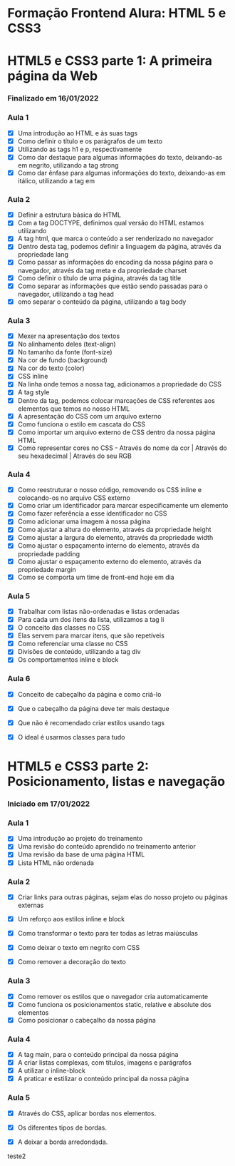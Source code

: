 # Formação Frontend Alura: HTML 5 e CSS3

# HTML5 e CSS3 parte 1: A primeira página da Web

### Finalizado em 16/01/2022

### Aula 1 
- [x] Uma introdução ao HTML e às suas tags
- [x] Como definir o título e os parágrafos de um texto
- [x] Utilizando as tags h1 e p, respectivamente
- [x] Como dar destaque para algumas informações do texto, deixando-as em negrito, utilizando a tag strong
- [x] Como dar ênfase para algumas informações do texto, deixando-as em itálico, utilizando a tag em

### Aula 2
- [x] Definir a estrutura básica do HTML
- [x] Com a tag DOCTYPE, definimos qual versão do HTML estamos utilizando
- [x] A tag html, que marca o conteúdo a ser renderizado no navegador
- [x] Dentro desta tag, podemos definir a linguagem da página, através da propriedade lang
- [x] Como passar as informações do encoding da nossa página para o navegador, através da tag meta e da propriedade charset
- [x] Como definir o título de uma página, através da tag title
- [x] Como separar as informações que estão sendo passadas para o navegador, utilizando a tag head
- [x] omo separar o conteúdo da página, utilizando a tag body

### Aula 3
- [x] Mexer na apresentação dos textos
- [x] No alinhamento deles (text-align)
- [x] No tamanho da fonte (font-size)
- [x] Na cor de fundo (background)
- [x] Na cor do texto (color)
- [x] CSS inline
- [x] Na linha onde temos a nossa tag, adicionamos a propriedade do CSS
- [x] A tag style
- [x] Dentro da tag, podemos colocar marcações de CSS referentes aos elementos que temos no nosso HTML
- [x] A apresentação do CSS com um arquivo externo
- [x] Como funciona o estilo em cascata do CSS
- [x] Como importar um arquivo externo de CSS dentro da nossa página HTML
- [x] Como representar cores no CSS - Através do nome da cor | Através do seu hexadecimal | Através do seu RGB

### Aula 4
- [x] Como reestruturar o nosso código, removendo os CSS inline e colocando-os no arquivo CSS externo
- [x] Como criar um identificador para marcar especificamente um elemento
- [x] Como fazer referência a esse identificador no CSS
- [x] Como adicionar uma imagem à nossa página
- [x] Como ajustar a altura do elemento, através da propriedade height
- [x] Como ajustar a largura do elemento, através da propriedade width
- [x] Como ajustar o espaçamento interno do elemento, através da propriedade padding
- [x] Como ajustar o espaçamento externo do elemento, através da propriedade margin
- [x] Como se comporta um time de front-end hoje em dia

### Aula 5
- [x] Trabalhar com listas não-ordenadas e listas ordenadas
- [x] Para cada um dos itens da lista, utilizamos a tag li
- [x] O conceito das classes no CSS
- [x] Elas servem para marcar itens, que são repetíveis
- [x] Como referenciar uma classe no CSS
- [x] Divisões de conteúdo, utilizando a tag div
- [x] Os comportamentos inline e block

### Aula 6 
- [x] Conceito de cabeçalho da página e como criá-lo
- [x] Que o cabeçalho da página deve ter mais destaque
- [x] Que não é recomendado criar estilos usando tags
- [x] O ideal é usarmos classes para tudo


# HTML5 e CSS3 parte 2: Posicionamento, listas e navegação

### Iniciado em 17/01/2022

### Aula 1 
- [x] Uma introdução ao projeto do treinamento
- [x] Uma revisão do conteúdo aprendido no treinamento anterior
- [x] Uma revisão da base de uma página HTML
- [x] Lista HTML não ordenada

### Aula 2 
- [x] Criar links para outras páginas, sejam elas do nosso projeto ou páginas externas
- [x] Um reforço aos estilos inline e block
- [x] Como transformar o texto para ter todas as letras maiúsculas
- [x] Como deixar o texto em negrito com CSS
- [x] Como remover a decoração do texto


### Aula 3
- [x] Como remover os estilos que o navegador cria automaticamente
- [x] Como funciona os posicionamentos static, relative e absolute dos elementos
- [x] Como posicionar o cabeçalho da nossa página

### Aula 4
- [x] A tag main, para o conteúdo principal da nossa página
- [x] A criar listas complexas, com títulos, imagens e parágrafos
- [x] A utilizar o inline-block
- [x] A praticar e estilizar o conteúdo principal da nossa página

### Aula 5
- [x] Através do CSS, aplicar bordas nos elementos.
- [x] Os diferentes tipos de bordas.
- [x] A deixar a borda arredondada.


teste2